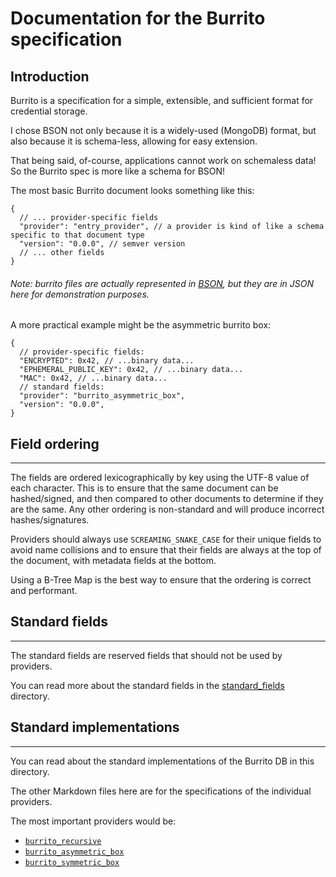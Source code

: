 # Documentation for the Burrito specification

## Introduction

Burrito is a specification for a simple, extensible, and sufficient format for credential storage.

I chose BSON not only because it is a widely-used (MongoDB) format, but also because it is schema-less, allowing for
easy extension.

That being said, of-course, applications cannot work on schemaless data! So the Burrito spec is more like a schema
for BSON!

The most basic Burrito document looks something like this:

```json5
{
  // ... provider-specific fields
  "provider": "entry_provider", // a provider is kind of like a schema specific to that document type
  "version": "0.0.0", // semver version
  // ... other fields
}
```

###### Note: burrito files are actually represented in [BSON](https://bsonspec.org), but they are in JSON here for demonstration purposes.

A more practical example might be the asymmetric burrito box:

```json5
{
  // provider-specific fields:
  "ENCRYPTED": 0x42, // ...binary data...
  "EPHEMERAL_PUBLIC_KEY": 0x42, // ...binary data...
  "MAC": 0x42, // ...binary data...
  // standard fields:
  "provider": "burrito_asymmetric_box",
  "version": "0.0.0",
}
```

## Field ordering
<hr />

The fields are ordered lexicographically by key using the UTF-8 value of each character. This is to ensure that the same
document can be hashed/signed, and then compared to other documents to determine if they are the same. Any other 
ordering is non-standard and will produce incorrect hashes/signatures.

Providers should always use `SCREAMING_SNAKE_CASE` for their unique fields to avoid name collisions and to ensure
that their fields are always at the top of the document, with metadata fields at the bottom.

Using a B-Tree Map is the best way to ensure that the ordering is correct and performant.

## Standard fields
<hr />

The standard fields are reserved fields that should not be used by providers.

You can read more  about the standard fields in the [standard_fields](Standard%20Fields) directory.

## Standard implementations
<hr />

You can read about the standard implementations of the Burrito DB in this directory.

The other Markdown files here are for the specifications of the individual providers.

The most important providers would be:
- [`burrito_recursive`](burrito_recursive.md)
- [`burrito_asymmetric_box`](burrito_asymmetric_box.md)
- [`burrito_symmetric_box`](burrito_symmetric_box.md)